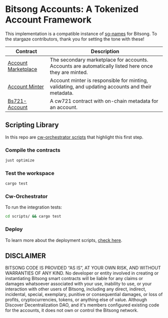 # Bitsong Accounts: A Tokenized Account Framework

This implementation is a compatible instance of [sg-names](https://github.com/public-awesome/names) for Bitsong. To the stargaze contributors, thank you for setting the tone with these!
<!-- ##  [API Docs](./API.md) -->

| Contract | Description |
| --- | --- |
| [Account Marketplace](./contracts/bs721-account-marketplace/README.md) | The secondary marketplace for accounts. Accounts are automatically listed here once they are minted. |
| [Account Minter](./contracts/bs721-account-minter/README.md) | Account minter is responsible for minting, validating, and updating accounts and their metadata. |
| [Bs721-Account](./contracts/bs721-account/README.md) | A cw721 contract with on-chain metadata for an account. |
<!-- 
## Smart Accounts

| Contract | Description |
| --- | --- |
| [btsg-ed25519](./contracts/smart-accounts/btsg-ed25519/README.md) |   |
| [btsg-eth](./contracts/smart-accounts/btsg-eth/README.md) |  |
| [btsg-irl](./contracts/smart-accounts/btsg-irl/README.md) |   |
| [btsg-passkey](./contracts/smart-accounts/btsg-passkey/README.md) |   |
| [btsg-wavs](./contracts/smart-accounts/btsg-wavs/README.md) |   |
| [btsg-zktls](./contracts/smart-accounts/btsg-zktls/README.md) |   | -->

## Scripting Library

In this repo are [cw-orchestrator scripts](../../scripts/src/bin/manual_deploy.rs) that highlight this first step.

### Compile the contracts

```sh
just optimize
```

### Test the workspace

```sh
cargo test
```

### Cw-Orchestrator

To run the integration tests:

```sh
cd scripts/ && cargo test
```

### Deploy

To learn more about the deployment scripts, [check here](./scripts/README).

## DISCLAIMER

BITSONG CODE IS PROVIDED “AS IS”, AT YOUR OWN RISK, AND WITHOUT WARRANTIES OF ANY KIND. No developer or entity involved in creating or instantiating Bitsong smart contracts will be liable for any claims or damages whatsoever associated with your use, inability to use, or your interaction with other users of Bitsong, including any direct, indirect, incidental, special, exemplary, punitive or consequential damages, or loss of profits, cryptocurrencies, tokens, or anything else of value. Although Discover Decentralization DAO, and it's members configured existing code for the accounts, it does not own or control the Bitsong network.
